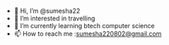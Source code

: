 - 👋 Hi, I’m @sumesha22
- 👀 I’m interested in travelling
- 🌱 I’m currently learning btech computer science
- 📫 How to reach me :sumesha220802@gmail.com

<!---
sumesha22/sumesha22 is a ✨ special ✨ repository because its `README.md` (this file) appears on your GitHub profile.
You can click the Preview link to take a look at your changes.
--->
